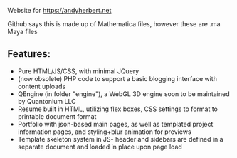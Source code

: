 Website for https://andyherbert.net

Github says this is made up of Mathematica files, however these are .ma Maya files

## Features:
* Pure HTML/JS/CSS, with minimal JQuery
* (now obsolete) PHP code to support a basic blogging interface with content uploads
* QEngine (in folder "engine"), a WebGL 3D engine soon to be maintained by Quantonium LLC
* Resume built in HTML, utilizing flex boxes, CSS settings to format to printable document format
* Portfolio with json-based main pages, as well as templated project information pages, and styling+blur animation for previews
* Template skeleton system in JS- header and sidebars are defined in a separate document and loaded in place upon page load
 
